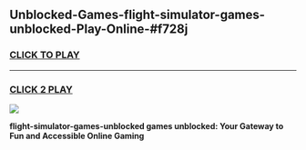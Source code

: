 
## Unblocked-Games-flight-simulator-games-unblocked-Play-Online-#f728j
<h3>
<a href="https://premium.freeplayer.one?title=flight-simulator-games-unblocked&ref=27F">CLICK TO PLAY</a></h3>
<hr>

<h3>
<a href="https://premium.freeplayer.one?title=flight-simulator-games-unblocked&ref=27F">CLICK 2 PLAY</a>
  
</h3>

<a href="https://premium.freeplayer.one?title=flight-simulator-games-unblocked&ref=27F"><img src="https://clearcache.store/games.png"></a>


**flight-simulator-games-unblocked games unblocked: Your Gateway to Fun and Accessible Online Gaming**
